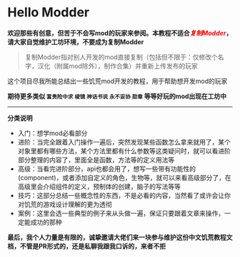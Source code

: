 # Hello Modder

**欢迎那些有创意，但苦于不会写mod的玩家来参阅。本教程不适合<i style="color:red;">复制Modder</i>，请大家自觉维护工坊环境，不要成为复制Modder**

> 复制Modder指对别人开发的mod直接复制（包括但不限于：仅修改个名字，汉化（附属mod除外），制作合集）并重新上传发布的玩家

这个项目尽我所能总结出一些饥荒mod开发的教程，用于帮助想开发mod的玩家

**期待更多类似 `富贵险中求` `棱镜` `神话书说` `永不妥协` `勋章` 等等好玩的mod出现在工坊中**

------

**分类说明**

- 入门：想学mod必看部分
- 进阶：当完全跟着入门操作一遍后，突然发现某些函数怎么拿来就用了，某个对象里都有哪些方法，某个方法里都有什么参数等这类疑问时，就可以看进阶部分整理的内容了，里面全是函数，方法等的定义用法等
- 高级：当看完进阶部分，api也都会用了，想写一些带有功能性的(component)，或者添加自定义的角色，生物等，就可以来看高级部分了，在高级里会介绍组件的定义，预制体的创建，脑子的写法等等
- 技巧：这部分总结一些概念性的东西，不是必看的内容，当然看了或许会让你对饥荒的游戏设计理解的更为透彻
- 案例：这里会选一些典型的例子来从头做一遍，保证只要跟着文章来操作，一定能成功的那种

**最后，我个人力量是有限的，诚挚邀请大佬们来一块参与维护这份中文饥荒教程文档，不管是PR形式的，还是私聊我跟我口诉的，来者不拒**
